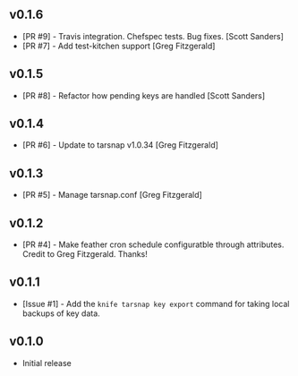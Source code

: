 ## v0.1.6

* [PR #9] - Travis integration. Chefspec tests. Bug fixes. [Scott Sanders]
* [PR #7] - Add test-kitchen support [Greg Fitzgerald]

## v0.1.5

* [PR #8] - Refactor how pending keys are handled [Scott Sanders]

## v0.1.4

* [PR #6] - Update to tarsnap v1.0.34 [Greg Fitzgerald]

## v0.1.3

* [PR #5] - Manage tarsnap.conf [Greg Fitzgerald]

## v0.1.2

* [PR #4] - Make feather cron schedule configuratble through attributes. Credit to Greg Fitzgerald. Thanks!

## v0.1.1

* [Issue #1] - Add the `knife tarsnap key export` command for taking local backups of key data.


## v0.1.0

* Initial release
